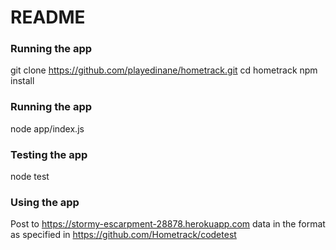 # README #

### Running the app ###

git clone https://github.com/playedinane/hometrack.git
cd hometrack
npm install

### Running the app ###

node app/index.js

### Testing the app ###

node test

### Using the app ###

Post to https://stormy-escarpment-28878.herokuapp.com data in the format as specified in https://github.com/Hometrack/codetest
